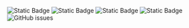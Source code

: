 ![Static Badge](https://img.shields.io/badge/blacklists-60-000000) ![Static Badge](https://img.shields.io/badge/blacklisted-3014369-cc0000) ![Static Badge](https://img.shields.io/badge/whitelisted-2242-00CC00) ![Static Badge](https://img.shields.io/badge/streaming_blacklist-28106-000000) ![GitHub issues](https://img.shields.io/github/issues/fabriziosalmi/blacklists)

